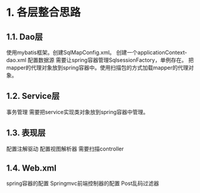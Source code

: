 # 1. 各层整合思路
## 1.1. Dao层
使用mybatis框架。创建SqlMapConfig.xml。
创建一个applicationContext-dao.xml
配置数据源
需要让spring容器管理SqlsessionFactory，单例存在。
把mapper的代理对象放到spring容器中。使用扫描包的方式加载mapper的代理对象。
## 1.2. Service层
事务管理
需要把service实现类对象放到spring容器中管理。
## 1.3. 表现层
配置注解驱动
配置视图解析器
需要扫描controller
## 1.4. Web.xml
spring容器的配置
Springmvc前端控制器的配置
Post乱码过滤器


